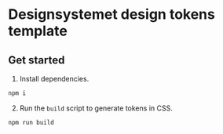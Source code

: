 # Designsystemet design tokens template

## Get started 

1. Install dependencies.
```sh
npm i
```

2. Run the `build` script to generate tokens in CSS.

```sh
npm run build
```



